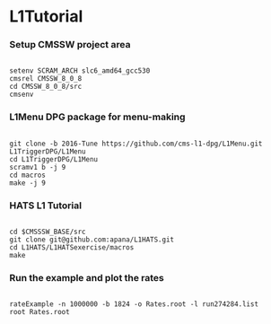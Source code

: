 L1Tutorial
==========

### Setup CMSSW project area
<pre><code>
setenv SCRAM_ARCH slc6_amd64_gcc530
cmsrel CMSSW_8_0_8
cd CMSSW_8_0_8/src
cmsenv
</code></pre>

### L1Menu DPG package for menu-making
<pre><code>
git clone -b 2016-Tune https://github.com/cms-l1-dpg/L1Menu.git L1TriggerDPG/L1Menu
cd L1TriggerDPG/L1Menu
scramv1 b -j 9
cd macros
make -j 9
</code></pre>

### HATS L1 Tutorial
<pre><code>
cd $CMSSSW_BASE/src
git clone git@github.com:apana/L1HATS.git
cd L1HATS/L1HATSexercise/macros
make
</code></pre>

### Run the example and plot the rates
<pre><code>
rateExample -n 1000000 -b 1824 -o Rates.root -l run274284.list
root Rates.root
</code></pre>
